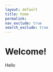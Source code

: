 ```yaml
---
layout: default
title: home
permalink: 
nav_exclude: true
search_exclude: true
---
```


<h1>Welcome!</h1>
<p>Hello</p>